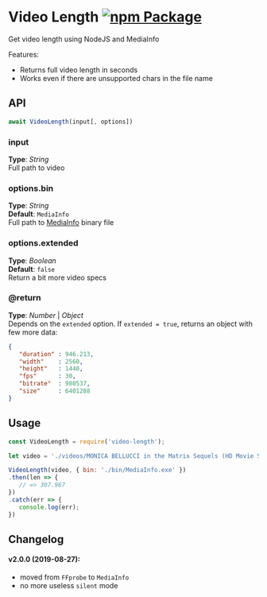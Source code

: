 # Video Length [![npm Package](https://img.shields.io/npm/v/video-length.svg)](https://www.npmjs.org/package/video-length)
Get video length using NodeJS and MediaInfo


Features:
* Returns full video length in seconds
* Works even if there are unsupported chars in the file name



## API

```javascript
await VideoLength(input[, options])
```

### input
**Type**: _String_   
Full path to video


### options.bin
**Type**: _String_  
**Default**: `MediaInfo`  
Full path to [MediaInfo](https://mediaarea.net/ru/MediaInfo) binary file  


### options.extended
**Type**: _Boolean_  
**Default**: `false`  
Return a bit more video specs   


### @return
**Type**: _Number_ | _Object_  
Depends on the `extended` option. If `extended = true`, returns an object with few more data:  
```json
{
   "duration" : 946.213,
   "width"    : 2560,
   "height"   : 1440,
   "fps"      : 30,
   "bitrate"  : 980537,
   "size"     : 6401288
}
```




## Usage
```javascript
const VideoLength = require('video-length');

let video = './videos/MONICA BELLUCCI in the Matrix Sequels (HD Movie Scenes).mp4';

VideoLength(video, { bin: './bin/MediaInfo.exe' })
.then(len => {
   // => 307.967
})
.catch(err => {
   console.log(err);
})
```



## Changelog 
#### v2.0.0 (2019-08-27):
- moved from `FFprobe` to `MediaInfo`
- no more useless `silent` mode
